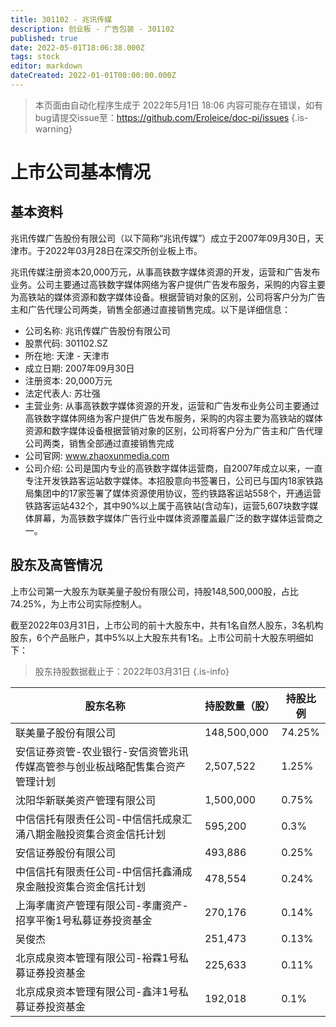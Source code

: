 ```yaml
---
title: 301102 - 兆讯传媒
description: 创业板 - 广告包装 - 301102
published: true
date: 2022-05-01T18:06:38.000Z
tags: stock
editor: markdown
dateCreated: 2022-01-01T00:00:00.000Z
---
```


> 本页面由自动化程序生成于 2022年5月1日 18:06
> 内容可能存在错误，如有bug请提交issue至：https://github.com/Eroleice/doc-pi/issues
{.is-warning}

# 上市公司基本情况

## 基本资料

兆讯传媒广告股份有限公司（以下简称“兆讯传媒”）成立于2007年09月30日，天津市。于2022年03月28日在深交所创业板上市。

兆讯传媒注册资本20,000万元，从事高铁数字媒体资源的开发，运营和广告发布业务。公司主要通过高铁数字媒体网络为客户提供广告发布服务，采购的内容主要为高铁站的媒体资源和数字媒体设备。根据营销对象的区别，公司将客户分为广告主和广告代理公司两类，销售全部通过直接销售完成。以下是详细信息：

- 公司名称: 兆讯传媒广告股份有限公司
- 股票代码: 301102.SZ
- 所在地: 天津 - 天津市
- 成立日期: 2007年09月30日
- 注册资本: 20,000万元
- 法定代表人: 苏壮强
- 主营业务: 从事高铁数字媒体资源的开发，运营和广告发布业务公司主要通过高铁数字媒体网络为客户提供广告发布服务，采购的内容主要为高铁站的媒体资源和数字媒体设备根据营销对象的区别，公司将客户分为广告主和广告代理公司两类，销售全部通过直接销售完成
- 公司官网: www.zhaoxunmedia.com
- 公司介绍: 公司是国内专业的高铁数字媒体运营商，自2007年成立以来，一直专注开发铁路客运站数字媒体。本招股意向书签署日，公司已与国内18家铁路局集团中的17家签署了媒体资源使用协议，签约铁路客运站558个，开通运营铁路客运站432个，其中90%以上属于高铁站(含动车)，运营5,607块数字媒体屏幕，为高铁数字媒体广告行业中媒体资源覆盖最广泛的数字媒体运营商之一。


## 股东及高管情况

上市公司第一大股东为联美量子股份有限公司，持股148,500,000股，占比74.25%，为上市公司实际控制人。

截至2022年03月31日，上市公司的前十大股东中，共有1名自然人股东，3名机构股东，6个产品账户，其中5%以上大股东共有1名。上市公司前十大股东明细如下：

> 股东持股数据截止于：2022年03月31日
{.is-info}

| 股东名称 | 持股数量（股） | 持股比例 |
| --- | --- | --- |
| 联美量子股份有限公司 | 148,500,000 | 74.25% |
| 安信证券资管-农业银行-安信资管兆讯传媒高管参与创业板战略配售集合资产管理计划 | 2,507,522 | 1.25% |
| 沈阳华新联美资产管理有限公司 | 1,500,000 | 0.75% |
| 中信信托有限责任公司-中信信托成泉汇涌八期金融投资集合资金信托计划 | 595,200 | 0.3% |
| 安信证券股份有限公司 | 493,886 | 0.25% |
| 中信信托有限责任公司-中信信托鑫涌成泉金融投资集合资金信托计划 | 478,554 | 0.24% |
| 上海孝庸资产管理有限公司-孝庸资产-招享平衡1号私募证券投资基金 | 270,176 | 0.14% |
| 吴俊杰 | 251,473 | 0.13% |
| 北京成泉资本管理有限公司-裕霖1号私募证券投资基金 | 225,633 | 0.11% |
| 北京成泉资本管理有限公司-鑫沣1号私募证券投资基金 | 192,018 | 0.1% |




